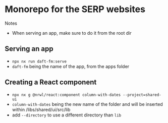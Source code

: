 # Monorepo for the SERP websites

Notes

- When serving an app, make sure to do it from the root dir

## Serving an app

- `npx nx run daft-fm:serve`
- `daft-fm` being the name of the app, from the apps folder

## Creating a React component

- `npx nx g @nrwl/react:component column-with-dates --project=shared-ui`
- `column-with-dates` being the new name of the folder and will be inserted within /libs/shared/ui/src/lib
- add `--directory` to use a different directory than `lib`
